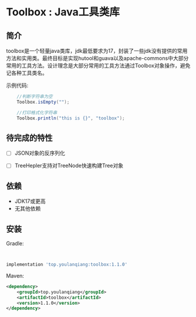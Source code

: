 # Toolbox : Java工具类库
## 简介
toolbox是一个轻量java类库，jdk最低要求为17，封装了一些jdk没有提供的常用方法和实用类。最终目标是实现hutool和guava以及apache-commons中大部分常用的工具方法。设计理念是大部分常用的工具方法通过Toolbox对象操作，避免记各种工具类名。

示例代码:
```java
    //判断字符串为空
    Toolbox.isEmpty("");

    //打印格式化字符串
    Toolbox.println("this is {}", "toolbox");
```

## 待完成的特性
  - [ ] JSON对象的反序列化
  - [ ] TreeHepler支持对TreeNode快速构建Tree对象


## 依赖
- JDK17或更高
- 无其他依赖

## 安装

Gradle:
```gradle


implementation 'top.youlanqiang:toolbox:1.1.0'

```

Maven:
```xml
<dependency>
    <groupId>top.youlanqiang</groupId>
    <artifactId>toolbox</artifactId>
    <version>1.1.0</version>
</dependency>
```

